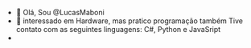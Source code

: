 - 👋 Olá, Sou @LucasMaboni
- 👀 interessado em Hardware, mas pratico programação também
      Tive contato com as seguintes linguagens: C#, Python e JavaSript
- 
